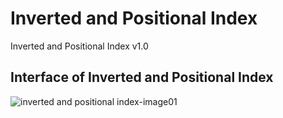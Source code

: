 # Inverted and Positional Index
Inverted and Positional Index v1.0

## Interface of Inverted and Positional Index
![inverted and positional index-image01](https://cloud.githubusercontent.com/assets/26347107/24805360/e32b4cf8-1bca-11e7-8286-ef13fbc34a05.PNG)
